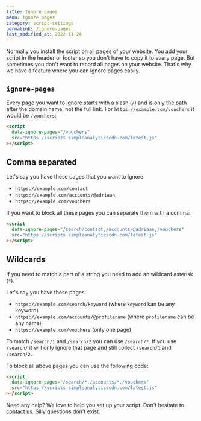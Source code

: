 ```yaml
---
title: Ignore pages
menu: Ignore pages
category: script-settings
permalink: /ignore-pages
last_modified_at: 2022-11-24
---
```


Normally you install the script on all pages of your website. You add your script in the header or footer so you don't have to copy it to every page. But sometimes you don't want to record all pages on your website. That's why we have a feature where you can ignore pages easily.

## `ignore-pages`

Every page you want to ignore starts with a slash (`/`) and is only the path after the domain name, not the full link. For `https://example.com/vouchers` it would be `/vouchers`:

```html
<script
  data-ignore-pages="/vouchers"
  src="https://scripts.simpleanalyticscdn.com/latest.js"
></script>
```

## Comma separated

Let's say you have these pages that you want to ignore:

- `https://example.com/contact`
- `https://example.com/accounts/@adriaan`
- `https://example.com/vouchers`

If you want to block all these pages you can separate them with a comma:

```html
<script
  data-ignore-pages="/search/contact,/accounts/@adriaan,/vouchers"
  src="https://scripts.simpleanalyticscdn.com/latest.js"
></script>
```

## Wildcards

If you need to match a part of a string you need to add an wildcard asterisk (`*`).

Let's say you have these pages:

- `https://example.com/search/keyword` (where `keyword` kan be any keyword)
- `https://example.com/accounts/@profilename` (where `profilename` can be any name)
- `https://example.com/vouchers` (only one page)

To match `/search/1` and `/search/2` you can use `/search/*`. If you use `/search/` it will only ignore that page and still collect `/search/1` and `/search/2`.

To block all above pages you can use the following code:

```html
<script
  data-ignore-pages="/search/*,/accounts/*,/vouchers"
  src="https://scripts.simpleanalyticscdn.com/latest.js"
></script>
```

Need any help? We love to help you set up your script. Don't hesitate to [contact us](https://simpleanalytics.com/contact). Silly questions don't exist.
